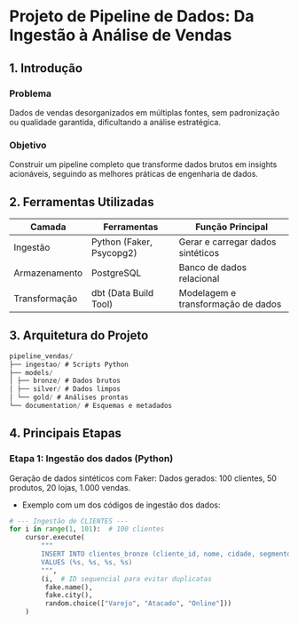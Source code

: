 # Projeto de Pipeline de Dados: Da Ingestão à Análise de Vendas

## 1. Introdução
### Problema
Dados de vendas desorganizados em múltiplas fontes, sem padronização ou qualidade garantida, dificultando a análise estratégica.

### Objetivo
Construir um pipeline completo que transforme dados brutos em insights acionáveis, seguindo as melhores práticas de engenharia de dados.

## 2. Ferramentas Utilizadas

| Camada       | Ferramentas               | Função Principal                     |
|--------------|---------------------------|---------------------------------------|
| Ingestão     | Python (Faker, Psycopg2)  | Gerar e carregar dados sintéticos     |
| Armazenamento| PostgreSQL                | Banco de dados relacional             |
| Transformação| dbt (Data Build Tool)     | Modelagem e transformação de dados    |

## 3. Arquitetura do Projeto

```sql
pipeline_vendas/
├── ingestao/ # Scripts Python
├── models/
│ ├── bronze/ # Dados brutos
│ ├── silver/ # Dados limpos
│ └── gold/ # Análises prontas
└── documentation/ # Esquemas e metadados
```
## 4. Principais Etapas

### Etapa 1: Ingestão dos dados (Python)

Geração de dados sintéticos com Faker:
Dados gerados: 100 clientes, 50 produtos, 20 lojas, 1.000 vendas.

- Exemplo com um dos códigos de ingestão dos dados:
```python
# --- Ingestão de CLIENTES ---
for i in range(1, 101):  # 100 clientes
    cursor.execute(
        """
        INSERT INTO clientes_bronze (cliente_id, nome, cidade, segmento)
        VALUES (%s, %s, %s, %s)
        """,
        (i,  # ID sequencial para evitar duplicatas
         fake.name(),
         fake.city(),
         random.choice(["Varejo", "Atacado", "Online"]))
    )
```
